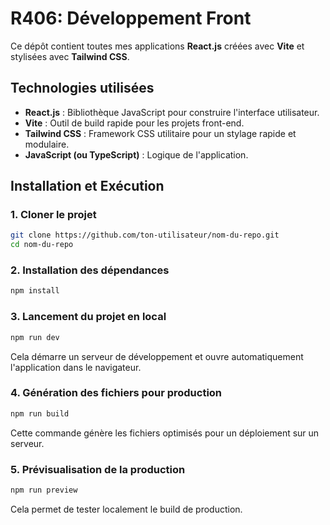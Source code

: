 # R406: Développement Front

Ce dépôt contient toutes mes applications **React.js** créées avec **Vite** et stylisées avec **Tailwind CSS**.

## Technologies utilisées  

- **React.js** : Bibliothèque JavaScript pour construire l'interface utilisateur.  
- **Vite** : Outil de build rapide pour les projets front-end.  
- **Tailwind CSS** : Framework CSS utilitaire pour un stylage rapide et modulaire.  
- **JavaScript (ou TypeScript)** : Logique de l'application.  

## Installation et Exécution  

### 1. Cloner le projet  
```bash
git clone https://github.com/ton-utilisateur/nom-du-repo.git
cd nom-du-repo
```

### 2. Installation des dépendances  
```bash
npm install
```

### 3. Lancement du projet en local  
```bash
npm run dev
```
Cela démarre un serveur de développement et ouvre automatiquement l'application dans le navigateur.  

### 4. Génération des fichiers pour production  
```bash
npm run build
```
Cette commande génère les fichiers optimisés pour un déploiement sur un serveur.  

### 5. Prévisualisation de la production  
```bash
npm run preview
```
Cela permet de tester localement le build de production.  
